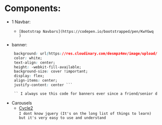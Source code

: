 #  Components:
* 1 Navbar:
  *     [Bootstrap Navbars](https://codepen.io/bootstrapped/pen/KwYGwq  )
* banner:
   ```css
    background: url(https://res.cloudinary.com/desmpz4mv/image/upload/v1532945073/image.png) center center no-repeat;
    color: white;
    text-align: center;
    height: -webkit-fill-available;
    background-size: cover !important;
    display: flex;
    align-items: center;
    justify-content: center ```

    `` I always use this code for banners ever since a friend/senior dev showed it to me ``

* Carousels
  *  [Cycle2](http://jquery.malsup.com/cycle2/) <br>
    ``I dont know jquery (It's on the long list of things to learn) but it's very easy to use and understand ``
